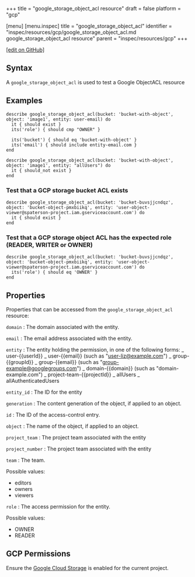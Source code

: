 +++
title = "google_storage_object_acl resource"
draft = false
platform = "gcp"

[menu]
  [menu.inspec]
    title = "google_storage_object_acl"
    identifier = "inspec/resources/gcp/google_storage_object_acl.md google_storage_object_acl resource"
    parent = "inspec/resources/gcp"
+++

[\[edit on GitHub\]](https://github.com/inspec/inspec-gcp/blob/master/docs/resources/google_storage_object_acl.md)

## Syntax

A `google_storage_object_acl` is used to test a Google ObjectACL resource

## Examples

```
describe google_storage_object_acl(bucket: 'bucket-with-object', object: 'image1', entity: user-email) do
  it { should exist }
  its('role') { should cmp "OWNER" }

  its('bucket') { should eq 'bucket-with-object' }
  its('email') { should include entity-email.com }
end

describe google_storage_object_acl(bucket: 'bucket-with-object', object: 'image1', entity: "allUsers") do
  it { should_not exist }
end
```

### Test that a GCP storage bucket ACL exists

    describe google_storage_object_acl(bucket: 'bucket-buvsjjcndqz', object: 'bucket-object-pmxbiikq', entity: 'user-object-viewer@spaterson-project.iam.gserviceaccount.com') do
      it { should exist }
    end

### Test that a GCP storage object ACL has the expected role (READER, WRITER or OWNER)

    describe google_storage_object_acl(bucket: 'bucket-buvsjjcndqz', object: 'bucket-object-pmxbiikq', entity: 'user-object-viewer@spaterson-project.iam.gserviceaccount.com') do
      its('role') { should eq 'OWNER' }
    end

## Properties

Properties that can be accessed from the `google_storage_object_acl` resource:

`domain`
: The domain associated with the entity.

`email`
: The email address associated with the entity.

`entity`
: The entity holding the permission, in one of the following forms: _ user-{{userId}} _ user-{{email}} (such as "user-liz@example.com") _ group-{{groupId}} _ group-{{email}} (such as "group-example@googlegroups.com") _ domain-{{domain}} (such as "domain-example.com") _ project-team-{{projectId}} _ allUsers _ allAuthenticatedUsers

`entity_id`
: The ID for the entity

`generation`
: The content generation of the object, if applied to an object.

`id`
: The ID of the access-control entry.

`object`
: The name of the object, if applied to an object.

`project_team`
: The project team associated with the entity

`project_number`
: The project team associated with the entity

`team`
: The team.

  Possible values:
  - editors
  - owners
  - viewers

`role`
: The access permission for the entity.

  Possible values:

  - OWNER
  - READER

## GCP Permissions

Ensure the [Google Cloud Storage](https://console.cloud.google.com/apis/library/storage-component.googleapis.com/) is enabled for the current project.
